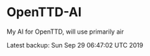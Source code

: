# OpenTTD-AI
My AI for OpenTTD, will use primarily air

Latest backup: Sun Sep 29 06:47:02 UTC 2019
